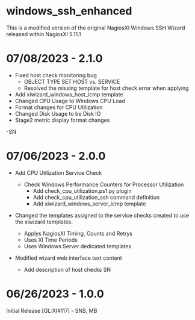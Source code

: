 # windows_ssh_enhanced
This is a modified version of the original NagiosXI Windows SSH Wizard released within NagiosXI 5.11.1

07/08/2023 - 2.1.0
===========================
- Fixed host check monitoring bug
  - OBJECT TYPE SET HOST vs. SERVICE
  - Resolved the missing template for host check error when applying
- Add xiwizard_windows_host_icmp template
- Changed CPU Usage to Windows CPU Load
- Format changes for CPU Utilization
- Changed Disk Usage to be Disk IO
- Stage2 metric display format changes

-SN

07/06/2023 - 2.0.0
===========================
- Add CPU Utilization Service Check
  - Check Windows Performance Counters for Processor Utilization
    - Add check_cpu_utilization.ps1.py plugin
    - Add check_cpu_utilization_ssh command definition
    - Add xiwizard_windows_server_icmp template

- Changed the templates assigned to the service checks created to use the xiwizard templates.
  - Applys NagiosXI Timing, Counts and Retrys
  - Uses XI Time Periods
  - Uses Windows Server dedicated templates

- Modified wizard web interface text content
  - Add description of host checks
SN


06/26/2023 - 1.0.0
===========================
Initial Release [GL:XI#117] - SNS, MB

